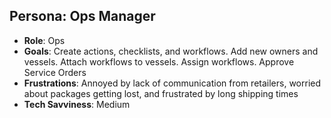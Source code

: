 ## Persona: Ops Manager

- **Role**: Ops
- **Goals**: Create actions, checklists, and workflows. Add new owners and vessels. Attach workflows to vessels. Assign workflows. Approve Service Orders
- **Frustrations**: Annoyed by lack of communication from retailers, worried about packages getting lost, and frustrated by long shipping times
- **Tech Savviness**: Medium
